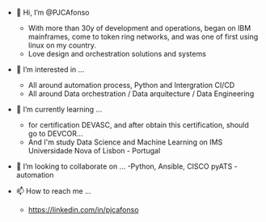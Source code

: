 - 👋 Hi, I’m @PJCAfonso
    - With more than 30y of development and operations, began on IBM mainframes, come to token ring networks, and was one of first using linux on my country.
    - Love design and orchestration solutions and systems
    
- 👀 I’m interested in ...
    - All around automation process, Python and Intergration CI/CD
    - All around Data orchestration / Data arquitecture / Data Engineering

- 🌱 I’m currently learning ...
  - for certification DEVASC, and after obtain this certification, should go to DEVCOR...
  - And I'm study Data Science and Machine Learning on IMS Universidade Nova of Lisbon - Portugal

- 💞️ I’m looking to collaborate on ...
  -Python, Ansible, CISCO pyATS - automation

- 📫 How to reach me ...
   - https://linkedin.com/in/pjcafonso
      
<!---
PJCAfonso/PJCAfonso is a ✨ special ✨ repository because its `README.md` (this file) appears on your GitHub profile.
You can click the Preview link to take a look at your changes.
--->
